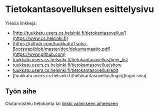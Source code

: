 # Tietokantasovelluksen esittelysivu

Yleisiä linkkejä:

* [http://tuukkatu.users.cs.helsinki.fi/tietokantasovellus/](https://www.cs.helsinki.fi)
* [https://github.com/tuukkatu/Tsoha-Bootstrap/blob/master/doc/dokumentaatio.pdf](https://www.github.com)
* [tuukkatu.users.cs.helsinki.fi/tietokantasovellus/beer_list](listaussivu)
* [tuukkatu.users.cs.helsinki.fi/tietokantasovellus/show](esittelysivu)
* [tuukkatu.users.cs.helsinki.fi/tietokantasovellus/edit](muokkaussivu)
* [tuukkatu.users.cs.helsinki.fi/tietokantasovellus/login](login sivu)

## Työn aihe

Olutarvostelu tietokanta tai [linkki valmiiseen aiheeseen](http://advancedkittenry.github.io/suunnittelu_ja_tyoymparisto/aiheet/Pokemon-kanta.html) 
